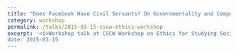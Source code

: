 ```yaml
---
title: "Does Facebook Have Civil Servants? On Governmentality and Computational Social Science"
category: workshop
permalink: /talks/2015-03-15-cscw-ethics-workshop
excerpt: '<i>Workshop talk at CSCW Workshop on Ethics for Studying Sociotechnical Systems in a Big Data World, 2015-03-15</i><br/>
date: 2015-03-15
---
```

